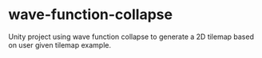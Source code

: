 # wave-function-collapse
Unity project using wave function collapse to generate a 2D tilemap based on user given tilemap example.
